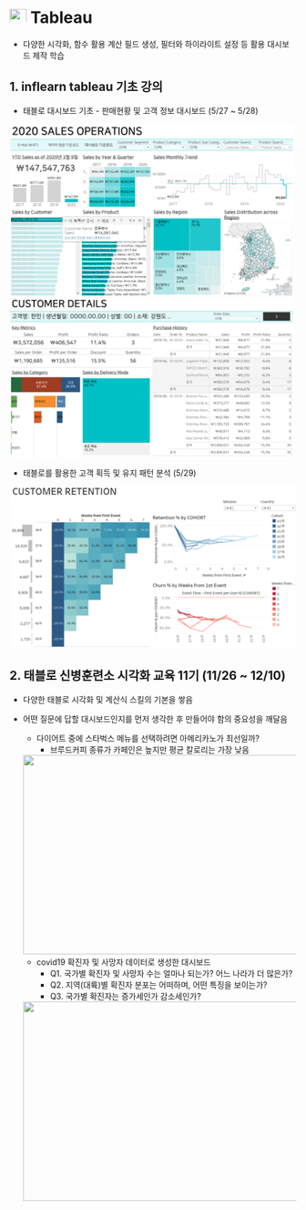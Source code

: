 # <img src="https://img.shields.io/badge/-FFFFFF?style=flat-square&logo=Tableau&logoColor=blue" width="30" height="25"/> Tableau
- 다양한 시각화, 함수 활용 계산 필드 생성, 필터와 하이라이트 설정 등 활용 대시보드 제작 학습

## 1. inflearn tableau 기초 강의
- 태블로 대시보드 기초 - 판매현황 및 고객 정보 대시보드 (5/27 ~ 5/28)
<img src="./image/dashboard_basic.PNG" width="500">
<img src="./image/dashboard_basic_customer.PNG" width="500">

- 태블로를 활용한 고객 획득 및 유지 패턴 분석 (5/29)
<img src="./image/customer_retention1.PNG" width="600">

## 2. 태블로 신병훈련소 시각화 교육 11기 (11/26 ~ 12/10)
- 다양한 태블로 시각화 및 계산식 스킬의 기본을 쌓음
- 어떤 질문에 답할 대시보드인지를 먼저 생각한 후 만들어야 함의 중요성을 깨달음
	- 다이어트 중에 스타벅스 메뉴를 선택하려면 아메리카노가 최선일까?
		- 브루드커피 종류가 카페인은 높지만 평균 칼로리는 가장 낮음
	<img src="./Tableau 신병훈련소 11기/Day1_Starbucks menu&store/1-6. 대시보드.png" width="600" height="350">

	- covid19 확진자 및 사망자 데이터로 생성한 대시보드
		- Q1. 국가별 확진자 및 사망자 수는 얼마나 되는가? 어느 나라가 더 많은가?
		- Q2. 지역(대륙)별 확진자 분포는 어떠하며, 어떤 특징을 보이는가?
		- Q3. 국가별 확진자는 증가세인가 감소세인가?
	<img src="./Tableau 신병훈련소 11기/Day9_best practice/01. best practice.png" width="600" height="350">
